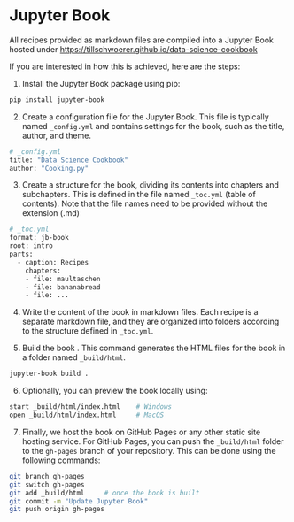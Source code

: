 # Jupyter Book

All recipes provided as markdown files are compiled into a Jupyter Book hosted under https://tillschwoerer.github.io/data-science-cookbook

If you are interested in how this is achieved, here are the steps:

1. Install the Jupyter Book package using pip:
```bash
pip install jupyter-book
```
2. Create a configuration file for the Jupyter Book. This file is typically named `_config.yml` and contains settings for the book, such as the title, author, and theme.
```bash
# _config.yml
title: "Data Science Cookbook"
author: "Cooking.py"
```

3. Create a structure for the book, dividing its contents into chapters and subchapters. This is defined in the file named `_toc.yml` (table of contents). Note that the file names need to be provided without the extension (.md)
```bash 
# _toc.yml
format: jb-book
root: intro
parts:
  - caption: Recipes
    chapters:
    - file: maultaschen
    - file: bananabread
    - file: ...
```

4. Write the content of the book in markdown files. Each recipe is a separate markdown file, and they are organized into folders according to the structure defined in `_toc.yml`.

5. Build the book . This command generates the HTML files for the book in a folder named `_build/html`.

```bash
jupyter-book build .
```


6. Optionally, you can preview the book locally using:
```bash
start _build/html/index.html    # Windows
open _build/html/index.html     # MacOS
```

7. Finally, we host the book on GitHub Pages or any other static site hosting service. For GitHub Pages, you can push the `_build/html` folder to the `gh-pages` branch of your repository. This can be done using the following commands:

```bash
git branch gh-pages
git switch gh-pages
git add _build/html     # once the book is built
git commit -m "Update Jupyter Book"
git push origin gh-pages
```